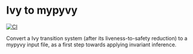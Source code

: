# Ivy to mypyvy

[![CI](https://github.com/tchajed/ivy-to-mypyvy/actions/workflows/build.yml/badge.svg)](https://github.com/tchajed/ivy-to-mypyvy/actions/workflows/build.yml)

Convert a Ivy transition system (after its liveness-to-safety reduction) to a
mypyvy input file, as a first step towards applying invariant inference.
